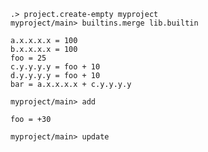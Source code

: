 ```ucm:hide
.> project.create-empty myproject
myproject/main> builtins.merge lib.builtin
```

```unison
a.x.x.x.x = 100
b.x.x.x.x = 100
foo = 25
c.y.y.y.y = foo + 10
d.y.y.y.y = foo + 10
bar = a.x.x.x.x + c.y.y.y.y
```

```ucm
myproject/main> add
```

```unison
foo = +30
```

```ucm:error
myproject/main> update
```
